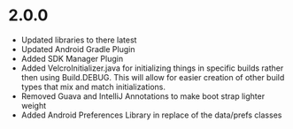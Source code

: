 # 2.0.0

* Updated libraries to there latest
* Updated Android Gradle Plugin
* Added SDK Manager Plugin
* Added VelcroInitializer.java for initializing things in specific builds rather
then using Build.DEBUG. This will allow for easier creation of other build types that mix and match initializations.
* Removed Guava and IntelliJ Annotations to make boot strap lighter weight
* Added Android Preferences Library in replace of the data/prefs classes
